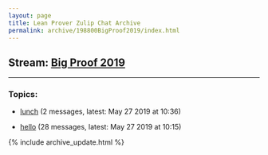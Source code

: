 ```yaml
---
layout: page
title: Lean Prover Zulip Chat Archive
permalink: archive/198800BigProof2019/index.html
---
```


## Stream: [Big Proof 2019](https://leanprover-community.github.io/archive/198800BigProof2019/index.html)

---

### Topics:

* [lunch](07259lunch.html) (2 messages, latest: May 27 2019 at 10:36)

* [hello](47413hello.html) (28 messages, latest: May 27 2019 at 10:15)


{% include archive_update.html %}